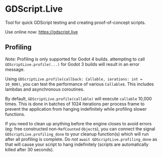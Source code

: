 # GDScript.Live

Tool for quick GDScript testing and creating proof-of-concept scripts.

Use online now: https://gdscript.live

## Profiling

*Note:* Profiling is only supported for Godot 4 builds. attempting to call `GDScriptLive.profile(...)` for Godot 3 builds will result in an error message.

Using `GDScriptLive.profile(callback: Callable, ierations: int = 10_000)`, you can test the performance of various `Callable`s. This includes lambdas and asynchronous coroutines.

By default, `GDScriptLive.profile(callable)` will execute `callable` 10,000 times. This is done in batches of 1024 iterations per process frame to prevent the application from hanging indefinitely while profiling slower functions.

If you need to clean up anything before the engine closes to avoid errors (eg: free constructed non-`RefCounted` `Object`s), you can connect the signal `GDScriptLive.profiling_done` to your cleanup function(s) which will run after all profiling is complete. Do *not* `await GDScriptLive.profiling_done` as that will cause your script to hang indefinitely (scripts are automatically killed after 30 seconds).
